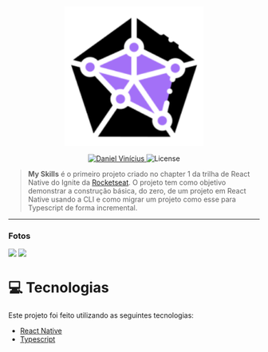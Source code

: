 <p align="center">
   <img src="https://github.com/Daniel-Vinicius/Ignite-React-Native/blob/main/01_myskills/resources/android/logo.png" alt="My Skills" width="280"/>
</p>

<p align="center">
   <a href="https://www.linkedin.com/in/daniel-vinicius-viana/">
      <img alt="Daniel Vinícius" src="https://img.shields.io/badge/-Daniel Vinícius-FFA700?style=flat&logo=Linkedin&logoColor=white" />
   </a>

  <img alt="License" src="https://img.shields.io/badge/license-MIT-FFA700">
</p>

> <b>My Skills</b> é o primeiro projeto criado no chapter 1 da trilha de React Native do Ignite da [Rocketseat](https://github.com/Rocketseat). O projeto tem como objetivo demonstrar a construção básica, do zero, de um projeto em React Native usando a CLI e como migrar um projeto como esse para Typescript de forma incremental.

---

### Fotos

<div>
   <img src="https://i.imgur.com/I2qJGZm.png" width="400px" />
   <img src="https://i.imgur.com/pIt4EHk.png" width="400px" />
</div>

# :computer: Tecnologias

Este projeto foi feito utilizando as seguintes tecnologias:

- [React Native](https://reactnative.dev/)
- [Typescript](https://www.typescriptlang.org/)
